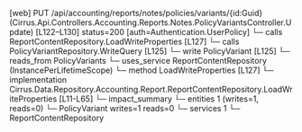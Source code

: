 [web] PUT /api/accounting/reports/notes/policies/variants/{id:Guid}  (Cirrus.Api.Controllers.Accounting.Reports.Notes.PolicyVariantsController.Update)  [L122–L130] status=200 [auth=Authentication.UserPolicy]
  └─ calls ReportContentRepository.LoadWriteProperties [L127]
  └─ calls PolicyVariantRepository.WriteQuery [L125]
  └─ write PolicyVariant [L125]
    └─ reads_from PolicyVariants
  └─ uses_service ReportContentRepository (InstancePerLifetimeScope)
    └─ method LoadWriteProperties [L127]
      └─ implementation Cirrus.Data.Repository.Accounting.Report.ReportContentRepository.LoadWriteProperties [L11-L65]
  └─ impact_summary
    └─ entities 1 (writes=1, reads=0)
      └─ PolicyVariant writes=1 reads=0
    └─ services 1
      └─ ReportContentRepository

